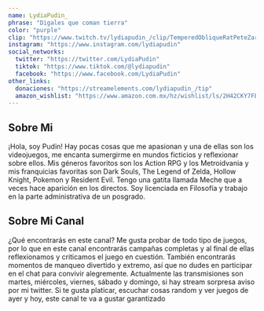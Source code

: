 ```yaml
---
name: LydiaPudin_
phrase: "Digales que coman tierra"
color: "purple"
clip: "https://www.twitch.tv/lydiapudin_/clip/TemperedObliqueRatPeteZaroll-gVGNYh8IMvC0arEy"
instagram: "https://www.instagram.com/lydiapudin"
social_networks:
  twitter: "https://twitter.com/LydiaPudin"
  tiktok: "https://www.tiktok.com/@lydiapudin"
  facebook: "https://www.facebook.com/LydiaPudin"
other_links:
  donaciones: "https://streamelements.com/lydiapudin_/tip"
  amazon_wishlist: "https://www.amazon.com.mx/hz/wishlist/ls/2H42CKY7FEB4X?ref_=wl_share"
---
```

<h2>Sobre <span class="cursive">Mi</span></h2>
<p class="streamer-about">¡Hola, soy Pudin! Hay pocas cosas que me apasionan y una de ellas son los videojuegos, me encanta sumergirme en mundos ficticios y reflexionar sobre ellos. Mis géneros favoritos son los Action RPG y los Metroidvania y mis franquicias favoritas son Dark Souls, The Legend of Zelda, Hollow Knight, Pokemon y Resident Evil. Tengo una gatita llamada Meche que a veces hace aparición en los directos. Soy licenciada en Filosofía y trabajo en la parte administrativa de un posgrado.</p>

<h2>Sobre <span class="cursive">Mi Canal</span></h2>
<p class="streamer-channel">¿Qué encontrarás en este canal? Me gusta probar de todo tipo de juegos, por lo que en este canal encontrarás campañas completas y al final de ellas reflexionamos y criticamos el juego en cuestión. También encontrarás momentos de manqueo divertido y extremo, así que no dudes en participar en el chat para convivir alegremente. Actualmente las transmisiones son martes, miércoles, viernes, sábado y domingo, si hay stream sorpresa aviso por mi twitter. Si te gusta platicar, escuchar cosas random y ver juegos de ayer y hoy, este canal te va a gustar garantizado</p>